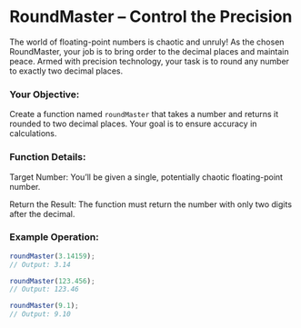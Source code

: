 # RoundMaster – Control the Precision

The world of floating-point numbers is chaotic and unruly! As the chosen RoundMaster, your job is to bring order to the decimal places and maintain peace. Armed with precision technology, your task is to round any number to exactly two decimal places.

### Your Objective:

Create a function named `roundMaster` that takes a number and returns it rounded to two decimal places. Your goal is to ensure accuracy in calculations.

### Function Details:

Target Number: You’ll be given a single, potentially chaotic floating-point number.

Return the Result: The function must return the number with only two digits after the decimal.

### Example Operation:

```js
roundMaster(3.14159);
// Output: 3.14

roundMaster(123.456);
// Output: 123.46

roundMaster(9.1);
// Output: 9.10
```
